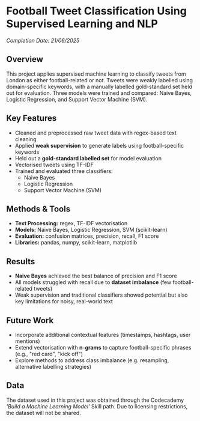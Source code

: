 # Football Tweet Classification Using Supervised Learning and NLP

*Completion Date: 21/06/2025*

## Overview
This project applies supervised machine learning to classify tweets from London as either football-related or not. Tweets were weakly labelled using domain-specific keywords, with a manually labelled gold-standard set held out for evaluation. Three models were trained and compared: Naive Bayes, Logistic Regression, and Support Vector Machine (SVM).

## Key Features
- Cleaned and preprocessed raw tweet data with regex-based text cleaning  
- Applied **weak supervision** to generate labels using football-specific keywords  
- Held out a **gold-standard labelled set** for model evaluation  
- Vectorised tweets using TF-IDF  
- Trained and evaluated three classifiers:
  - Naive Bayes  
  - Logistic Regression  
  - Support Vector Machine (SVM)  

## Methods & Tools
- **Text Processing:** regex, TF-IDF vectorisation  
- **Models:** Naive Bayes, Logistic Regression, SVM (scikit-learn)  
- **Evaluation:** confusion matrices, precision, recall, F1 score  
- **Libraries:** pandas, numpy, scikit-learn, matplotlib  

## Results
- **Naive Bayes** achieved the best balance of precision and F1 score  
- All models struggled with recall due to **dataset imbalance** (few football-related tweets)  
- Weak supervision and traditional classifiers showed potential but also key limitations for noisy, real-world text  

## Future Work
- Incorporate additional contextual features (timestamps, hashtags, user mentions)  
- Extend vectorisation with **n-grams** to capture football-specific phrases (e.g., "red card", "kick off")  
- Explore methods to address class imbalance (e.g. resampling, alternative labelling strategies)  

## Data
The dataset used in this project was obtained through the Codecademy *'Build a Machine Learning Model'* Skill path. Due to licensing restrictions, the dataset will not be shared. 
